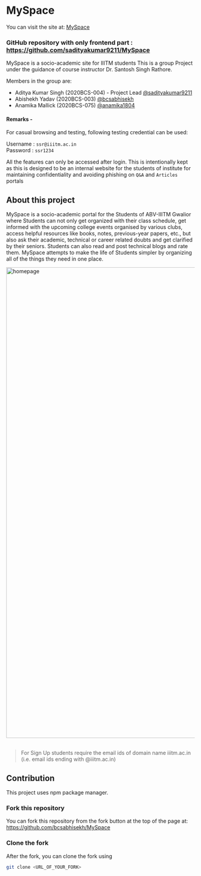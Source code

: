 # MySpace   
 You can visit the site at: [MySpace](https://mighty-fjord-39866.herokuapp.com/)

### GitHub repository with only frontend part : https://github.com/sadityakumar9211/MySpace
 MySpace is a socio-academic site for IIITM students
 This is a group Project under the guidance of course instructor Dr. Santosh Singh Rathore.
 
  Members in the group are:
 
   - Aditya Kumar Singh (2020BCS-004) - Project Lead [@sadityakumar9211](https://github.com/sadityakumar9211)
   - Abishekh Yadav (2020BCS-003) [@bcsabhisekh](https://github.com/bcsabhisekh)       
   - Anamika Mallick (2020BCS-075) [@anamika1804](https://github.com/anamika1804)
   
#### Remarks -
   For casual browsing and testing, following testing credential can be used: 

   Username : `ssr@iiitm.ac.in`  
   Password : `ssr1234`  
   
   All the features can only be accessed after login. This is intentionally kept as this is designed to be an internal website for the students of institute for maintaining confidentiality and avoiding phishing on `Q&A` and `Articles` portals
   
   ## About this project
   MySpace is a socio-academic portal for the Students of ABV-IIITM Gwalior where Students can not only get organized with their class schedule, get informed with the upcoming college events organised by various clubs, access helpful resources like books, notes, previous-year papers, etc., but also   ask their academic, technical or career related doubts and get clarified by their seniors. Students can also read and post technical blogs and rate  them. MySpace attempts to make the life of Students simpler by organizing all of the things they need in one place. 


<img width="1257" alt="homepage" src="https://user-images.githubusercontent.com/78147198/164381026-19e01b66-bae7-47ec-9c2d-f240ea525aae.png"> 
<br>
<br>

> For Sign Up students require the email ids of domain name iiitm.ac.in (i.e. email ids ending with @iiitm.ac.in)

## Contribution
This project uses npm package manager. 
### Fork this repository
You can fork this repository from the fork button at the top of the page at: https://github.com/bcsabhisekh/MySpace

### Clone the fork
After the fork, you can clone the fork using 
```bash
git clone <URL_OF_YOUR_FORK>
```


